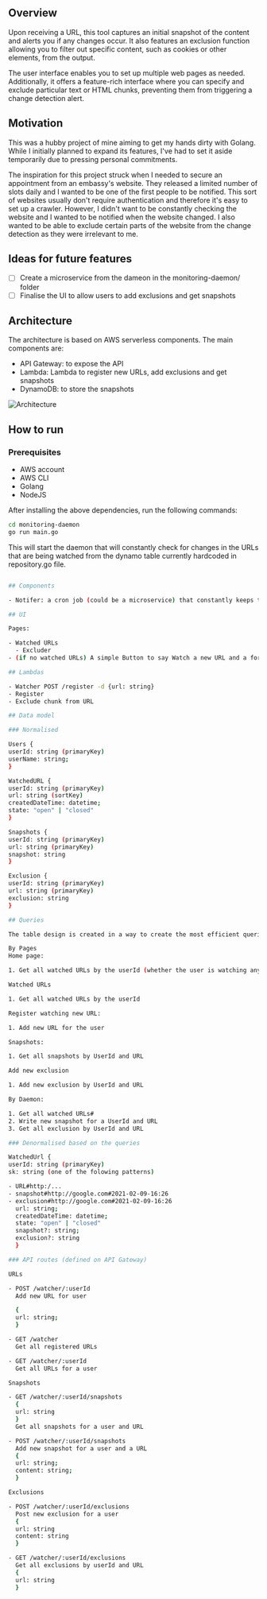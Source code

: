 ## Overview

Upon receiving a URL, this tool captures an initial snapshot of the content and alerts you if any changes occur. It also features an exclusion function allowing you to filter out specific content, such as cookies or other elements, from the output.

The user interface enables you to set up multiple web pages as needed. Additionally, it offers a feature-rich interface where you can specify and exclude particular text or HTML chunks, preventing them from triggering a change detection alert.

## Motivation

This was a hubby project of mine aiming to get my hands dirty with Golang. While I initially planned to expand its features, I've had to set it aside temporarily due to pressing personal commitments.

The inspiration for this project struck when I needed to secure an appointment from an embassy's website. They released a limited number of slots daily and I wanted to be one of the first people to be notified. This sort of websites usually don't require authentication and therefore it's easy to set up a crawler. However, I didn't want to be constantly checking the website and I wanted to be notified when the website changed. I also wanted to be able to exclude certain parts of the website from the change detection as they were irrelevant to me.

## Ideas for future features

- [ ] Create a microservice from the dameon in the monitoring-daemon/ folder
- [ ] Finalise the UI to allow users to add exclusions and get snapshots

## Architecture

The architecture is based on AWS serverless components. The main components are:

- API Gateway: to expose the API
- Lambda: Lambda to register new URLs, add exclusions and get snapshots
- DynamoDB: to store the snapshots

![Architecture](./docs/website-change-notifier-technical-architecture.png)

## How to run

### Prerequisites

- AWS account
- AWS CLI
- Golang
- NodeJS

After installing the above dependencies, run the following commands:

```bash
cd monitoring-daemon
go run main.go
```

This will start the daemon that will constantly check for changes in the URLs that are being watched from the dynamo table currently hardcoded in repository.go file.

```bash

## Components

- Notifer: a cron job (could be a microservice) that constantly keeps track of all watching URLs and notify the users when something changed (could be done in Go)

## UI

Pages:

- Watched URLs
  - Excluder
- (if no watched URLs) A simple Button to say Watch a new URL and a form to register the URL

## Lambdas

- Watcher POST /register -d {url: string}
- Register
- Exclude chunk from URL

## Data model

### Normalised

Users {
userId: string (primaryKey)
userName: string;
}

WatchedURL {
userId: string (primaryKey)
url: string (sortKey)
createdDateTime: datetime;
state: "open" | "closed"
}

Snapshots {
userId: string (primaryKey)
url: string (primaryKey)
snapshot: string
}

Exclusion {
userId: string (primaryKey)
url: string (primaryKey)
exclusion: string
}

## Queries

The table design is created in a way to create the most efficient queries possible but overloading the sort key field and storing data about essentially three different entity types: URLs, Snapshots and Exclusions

By Pages
Home page:

1. Get all watched URLs by the userId (whether the user is watching any URLs)

Watched URLs

1. Get all watched URLs by the userId

Register watching new URL:

1. Add new URL for the user

Snapshots:

1. Get all snapshots by UserId and URL

Add new exclusion

1. Add new exclusion by UserId and URL

By Daemon:

1. Get all watched URLs#
2. Write new snapshot for a UserId and URL
3. Get all exclusion by UserId and URL

### Denormalised based on the queries

WatchedUrl {
userId: string (primaryKey)
sk: string (one of the folowing patterns)

- URL#http:/...
- snapshot#http://google.com#2021-02-09-16:26
- exclusion#http://google.com#2021-02-09-16:26
  url: string;
  createdDateTime: datetime;
  state: "open" | "closed"
  snapshot?: string;
  exclusion?: string
  }

### API routes (defined on API Gateway)

URLs

- POST /watcher/:userId
  Add new URL for user

  {
  url: string;
  }

- GET /watcher
  Get all registered URLs

- GET /watcher/:userId
  Get all URLs for a user

Snapshots

- GET /watcher/:userId/snapshots
  {
  url: string
  }
  Get all snapshots for a user and URL

- POST /watcher/:userId/snapshots
  Add new snapshot for a user and a URL
  {
  url: string;
  content: string;
  }

Exclusions

- POST /watcher/:userId/exclusions
  Post new exclusion for a user
  {
  url: string
  content: string
  }

- GET /watcher/:userId/exclusions
  Get all exclusions by userId and URL
  {
  url: string
  }
```
